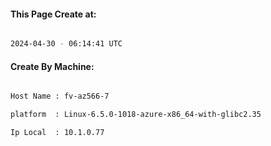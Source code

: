 
   
#### This Page Create at:

```bash

2024-04-30 - 06:14:41 UTC

```

#### Create By Machine:

```bash

Host Name : fv-az566-7

platform  : Linux-6.5.0-1018-azure-x86_64-with-glibc2.35

Ip Local  : 10.1.0.77

```

